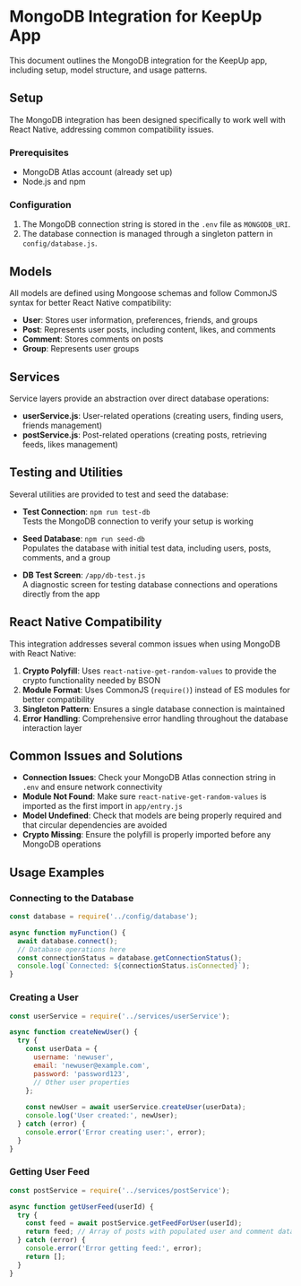 # MongoDB Integration for KeepUp App

This document outlines the MongoDB integration for the KeepUp app, including setup, model structure, and usage patterns.

## Setup

The MongoDB integration has been designed specifically to work well with React Native, addressing common compatibility issues.

### Prerequisites

- MongoDB Atlas account (already set up)
- Node.js and npm

### Configuration

1. The MongoDB connection string is stored in the `.env` file as `MONGODB_URI`.
2. The database connection is managed through a singleton pattern in `config/database.js`.

## Models

All models are defined using Mongoose schemas and follow CommonJS syntax for better React Native compatibility:

- **User**: Stores user information, preferences, friends, and groups
- **Post**: Represents user posts, including content, likes, and comments
- **Comment**: Stores comments on posts
- **Group**: Represents user groups

## Services

Service layers provide an abstraction over direct database operations:

- **userService.js**: User-related operations (creating users, finding users, friends management)
- **postService.js**: Post-related operations (creating posts, retrieving feeds, likes management)

## Testing and Utilities

Several utilities are provided to test and seed the database:

- **Test Connection**: `npm run test-db`  
  Tests the MongoDB connection to verify your setup is working

- **Seed Database**: `npm run seed-db`  
  Populates the database with initial test data, including users, posts, comments, and a group

- **DB Test Screen**: `/app/db-test.js`  
  A diagnostic screen for testing database connections and operations directly from the app

## React Native Compatibility

This integration addresses several common issues when using MongoDB with React Native:

1. **Crypto Polyfill**: Uses `react-native-get-random-values` to provide the crypto functionality needed by BSON
2. **Module Format**: Uses CommonJS (`require()`) instead of ES modules for better compatibility
3. **Singleton Pattern**: Ensures a single database connection is maintained
4. **Error Handling**: Comprehensive error handling throughout the database interaction layer

## Common Issues and Solutions

- **Connection Issues**: Check your MongoDB Atlas connection string in `.env` and ensure network connectivity
- **Module Not Found**: Make sure `react-native-get-random-values` is imported as the first import in `app/entry.js`
- **Model Undefined**: Check that models are being properly required and that circular dependencies are avoided
- **Crypto Missing**: Ensure the polyfill is properly imported before any MongoDB operations

## Usage Examples

### Connecting to the Database

```javascript
const database = require('../config/database');

async function myFunction() {
  await database.connect();
  // Database operations here
  const connectionStatus = database.getConnectionStatus();
  console.log(`Connected: ${connectionStatus.isConnected}`);
}
```

### Creating a User

```javascript
const userService = require('../services/userService');

async function createNewUser() {
  try {
    const userData = {
      username: 'newuser',
      email: 'newuser@example.com',
      password: 'password123',
      // Other user properties
    };
    
    const newUser = await userService.createUser(userData);
    console.log('User created:', newUser);
  } catch (error) {
    console.error('Error creating user:', error);
  }
}
```

### Getting User Feed

```javascript
const postService = require('../services/postService');

async function getUserFeed(userId) {
  try {
    const feed = await postService.getFeedForUser(userId);
    return feed; // Array of posts with populated user and comment data
  } catch (error) {
    console.error('Error getting feed:', error);
    return [];
  }
}
``` 
